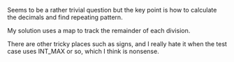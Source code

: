 Seems to be a rather trivial question but the key point is how to calculate the decimals and find repeating pattern.

My solution uses a map to track the remainder of each division.

There are other tricky places such as signs, and I really hate it when the test case uses INT_MAX or so, which I think is nonsense.
